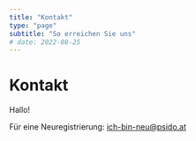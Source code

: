 ```yaml
---
title: "Kontakt"
type: "page"
subtitle: "So erreichen Sie uns"
# date: 2022-08-25
---
```


# Kontakt

Hallo!

Für eine Neuregistrierung: 
ich-bin-neu@psido.at
